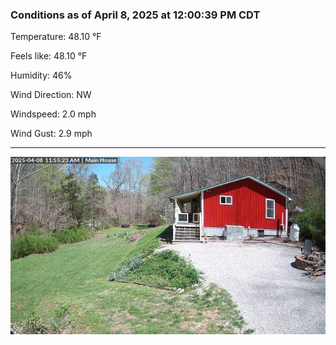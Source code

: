 ### Conditions as of April 8, 2025 at 12:00:39 PM CDT 

Temperature: 48.10 &deg;F

Feels like: 48.10 &deg;F

Humidity: 46%

Wind Direction: NW

Windspeed: 2.0 mph

Wind Gust: 2.9 mph

---

<img src="./images/latest.jpeg"/>

